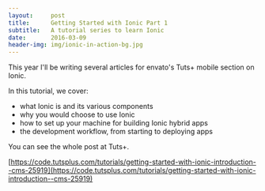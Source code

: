 ```yaml
---
layout:     post
title:      Getting Started with Ionic Part 1
subtitle:   A tutorial series to learn Ionic
date:       2016-03-09
header-img: img/ionic-in-action-bg.jpg
---
```


This year I'll be writing several articles for envato's Tuts+ mobile section on Ionic. 

In this tutorial, we cover:

* what Ionic is and its various components
* why you would choose to use Ionic
* how to set up your machine for building Ionic hybrid apps
* the development workflow, from starting to deploying apps

You can see the whole post at Tuts+.

[https://code.tutsplus.com/tutorials/getting-started-with-ionic-introduction--cms-25919](https://code.tutsplus.com/tutorials/getting-started-with-ionic-introduction--cms-25919)